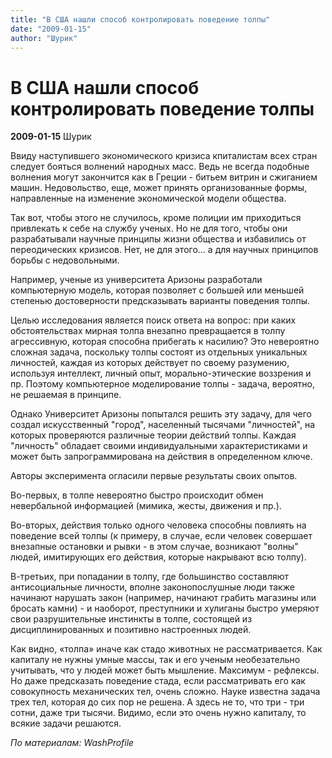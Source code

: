 ```yaml
---
title: "В США нашли способ контролировать поведение толпы"
date: "2009-01-15"
author: "Шурик"
---
```


# В США нашли способ контролировать поведение толпы

**2009-01-15** Шурик

Ввиду наступившего экономического кризиса кпиталистам всех стран следует бояться волнений народных масс. Ведь не всегда подобные волнения могут закончится как в Греции - битьем витрин и сжиганием машин. Недовольство, еще, может принять организованные формы, направленные на изменение экономической модели общества.

Так вот, чтобы этого не случилось, кроме полиции им приходиться привлекать к себе на службу ученых. Но не для того, чтобы они разрабатывали научные принципы жизни общества и избавились от переодических кризисов. Нет, не для этого... а для научных принципов борьбы с недовольными.

Например, ученые из университета Аризоны разработали компьютерную модель, которая позволяет с большей или меньшей степенью достоверности предсказывать варианты поведения толпы.

Целью исследования является поиск ответа на вопрос: при каких обстоятельствах мирная толпа внезапно превращается в толпу агрессивную, которая способна прибегать к насилию? Это невероятно сложная задача, поскольку толпы состоят из отдельных уникальных личностей, каждая из которых действует по своему разумению, используя интеллект, личный опыт, морально-этические воззрения и пр. Поэтому компьютерное моделирование толпы - задача, вероятно, не решаемая в принципе.

Однако Университет Аризоны попытался решить эту задачу, для чего создал искусственный "город", населенный тысячами "личностей", на которых проверяются различные теории действий толпы. Каждая "личность" обладает своими индивидуальными характеристиками и может быть запрограммирована на действия в определенном ключе.

Авторы эксперимента огласили первые результаты своих опытов.

Во-первых, в толпе невероятно быстро происходит обмен невербальной информацией (мимика, жесты, движения и пр.).

Во-вторых, действия только одного человека способны повлиять на поведение всей толпы (к примеру, в случае, если человек совершает внезапные остановки и рывки - в этом случае, возникают "волны" людей, имитирующих его действия, которые накрывают всю толпу).

В-третьих, при попадании в толпу, где большинство составляют антисоциальные личности, вполне законопослушные люди также начинают нарушать закон (например, начинают грабить магазины или бросать камни) - и наоборот, преступники и хулиганы быстро умеряют свои разрушительные инстинкты в толпе, состоящей из дисциплинированных и позитивно настроенных людей.

Как видно, «толпа» иначе как стадо животных не рассматривается. Как капиталу не нужны умные массы, так и его ученым необезательно учитывать, что у людей может быть мышление. Максимум - рефлексы. Но даже предсказать поведение стада, если рассматривать его как совокупность механических тел, очень сложно. Науке известна задача трех тел, которая до сих пор не решена. А здесь не то, что три - три сотни, даже три тысячи. Видимо, если это очень нужно капиталу, то всякие задачи решаются.

*По материалам: WashProfile*